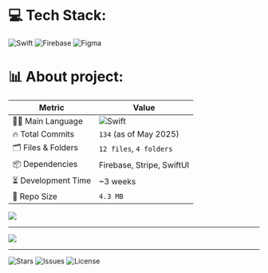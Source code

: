 
# 💻 Tech Stack:
![Swift](https://img.shields.io/badge/swift-F54A2A?style=for-the-badge&logo=swift&logoColor=white) ![Firebase](https://img.shields.io/badge/firebase-a08021?style=for-the-badge&logo=firebase&logoColor=ffcd34) ![Figma](https://img.shields.io/badge/figma-%23F24E1E.svg?style=for-the-badge&logo=figma&logoColor=white)

# 📊 About project:


| Metric               | Value                    |
|----------------------|--------------------------|
| 🧑‍💻 Main Language     | ![Swift](https://img.shields.io/badge/swift-F54A2A?style=for-the-badge&logo=swift&logoColor=white) |
| 🔥 Total Commits     | `134` (as of May 2025)   |
| 🗂️ Files & Folders    | `12 files`, `4 folders`  |
| 📦 Dependencies       | Firebase, Stripe, SwiftUI |
| ⏳ Development Time   | ~3 weeks                 |
| 📁 Repo Size          | `4.3 MB`                 |


![](https://github-readme-stats.vercel.app/api/top-langs/?username=arshiasalehi&theme=default&hide_border=false&include_all_commits=true&count_private=false&layout=compact)

---
[![](https://visitcount.itsvg.in/api?id=arshiasalehi&icon=0&color=0)](https://visitcount.itsvg.in)


---

![Stars](https://img.shields.io/github/stars/arshiasalehi/easyCart?style=for-the-badge)
![Issues](https://img.shields.io/github/issues/arshiasalehi/easyCart?style=for-the-badge)
![License](https://img.shields.io/github/license/arshiasalehi/easyCart?style=for-the-badge)
